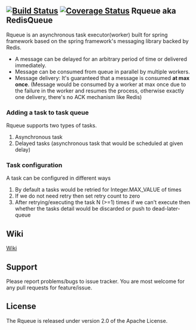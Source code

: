 [![Build Status](https://travis-ci.org/sonus21/rqueue.svg?branch=master)](https://travis-ci.org/sonus21/rqueue)
[![Coverage Status](https://coveralls.io/repos/github/sonus21/rqueue/badge.svg?branch=master)](https://coveralls.io/github/sonus21/rqueue?branch=master)
Rqueue aka RedisQueue
----------------------
Rqueue is an asynchronous task executor(worker) built for spring framework based on the spring framework's messaging library backed by Redis.


* A message can be delayed for an arbitrary period of time or delivered immediately. 
* Message can be consumed from queue in parallel by multiple workers.
* Message delivery: It's guaranteed that a message is consumed **at max once**.  (Message would be consumed by a worker at max once due to the failure in the worker and resumes the process, otherwise exactly one delivery, there's no ACK mechanism like Redis)


### Adding a task to task queue
Rqueue supports two types of tasks.
1. Asynchronous task
2. Delayed tasks (asynchronous task that would be scheduled at given delay)


### Task configuration
A task can be configured in different ways
1. By default a tasks would be retried for Integer.MAX_VALUE of times
2. If we do not need retry then set retry count to zero
3. After retrying/executing the task N (>=1) times if we can't execute then whether the tasks detail would be discarded or push to dead-later-queue

## Wiki

[Wiki](https://github.com/sonus21/rqueue/wiki)

## Support
Please report problems/bugs to issue tracker. You are most welcome for any pull requests for feature/issue.

## License
The Rqueue is released under version 2.0 of the Apache License.



    
